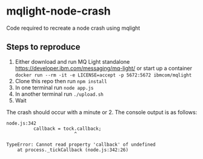 # mqlight-node-crash
Code required to recreate a node crash using mqlight

## Steps to reproduce
1. Either download and run MQ Light standalone
   https://developer.ibm.com/messaging/mq-light/ or start up a container
   `docker run --rm -it -e LICENSE=accept -p 5672:5672 ibmcom/mqlight`
2. Clone this repo then run `npm install`
2. In one terminal run `node app.js`
3. In another terminal run `./upload.sh`
4. Wait

The crash should occur with a minute or 2. The console output is as follows:
```
node.js:342
          callback = tock.callback;
                         ^

TypeError: Cannot read property 'callback' of undefined
    at process._tickCallback (node.js:342:26)
```    


